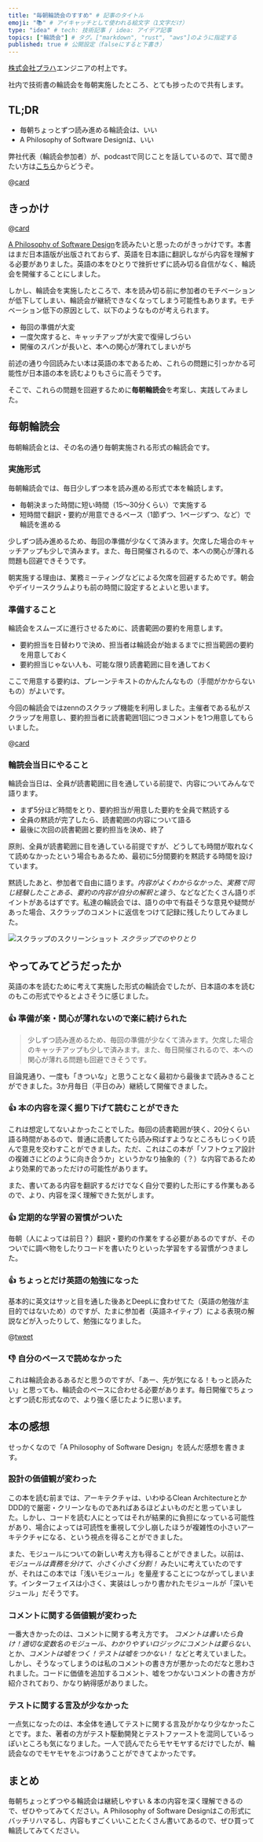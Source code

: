 ```yaml
---
title: "毎朝輪読会のすすめ" # 記事のタイトル
emoji: "📚" # アイキャッチとして使われる絵文字（1文字だけ）
type: "idea" # tech: 技術記事 / idea: アイデア記事
topics: ["輪読会"] # タグ。["markdown", "rust", "aws"]のように指定する
published: true # 公開設定（falseにすると下書き）
---
```


[株式会社プラハ](https://www.praha-inc.com/)エンジニアの村上です。

社内で技術書の輪読会を毎朝実施したところ、とても捗ったので共有します。

## TL;DR

- 毎朝ちょっとずつ読み進める輪読会は、いい
- A Philosophy of Software Designは、いい

弊社代表（輪読会参加者）が、podcastで同じことを話しているので、耳で聞きたい方は[こちら](https://anchor.fm/praha-inc/episodes/33-e1nct5l/a-a8fr8sq)からどうぞ。

@[card](https://anchor.fm/praha-inc/episodes/33-e1nct5l/a-a8fr8sq)

## きっかけ

@[card](https://www.amazon.co.jp/dp/B09B8LFKQL)

[A Philosophy of Software Design](https://www.amazon.co.jp/dp/B09B8LFKQL)を読みたいと思ったのがきっかけです。本書はまだ日本語版が出版されておらず、英語を日本語に翻訳しながら内容を理解する必要がありました。英語の本をひとりで挫折せずに読み切る自信がなく、輪読会を開催することにしました。

しかし、輪読会を実施したところで、本を読み切る前に参加者のモチベーションが低下してしまい、輪読会が継続できなくなってしまう可能性もあります。モチベーション低下の原因として、以下のようなものが考えられます。

- 毎回の準備が大変
- 一度欠席すると、キャッチアップが大変で復帰しづらい
- 開催のスパンが長いと、本への関心が薄れてしまいがち

前述の通り今回読みたい本は英語の本であるため、これらの問題に引っかかる可能性が日本語の本を読むよりもさらに高そうです。

そこで、これらの問題を回避するために**毎朝輪読会**を考案し、実践してみました。

## 毎朝輪読会

毎朝輪読会とは、その名の通り毎朝実施される形式の輪読会です。

### 実施形式

毎朝輪読会では、毎日少しずつ本を読み進める形式で本を輪読します。

- 毎朝決まった時間に短い時間（15〜30分くらい）で実施する
- 短時間で翻訳・要約が用意できるペース（1節ずつ、1ページずつ、など）で輪読を進める

少しずつ読み進めるため、毎回の準備が少なくて済みます。欠席した場合のキャッチアップも少しで済みます。また、毎日開催されるので、本への関心が薄れる問題も回避できそうです。

朝実施する理由は、業務ミーティングなどによる欠席を回避するためです。朝会やデイリースクラムよりも前の時間に設定するとよいと思います。

### 準備すること

輪読会をスムーズに進行させるために、読書範囲の要約を用意します。

- 要約担当を日替わりで決め、担当者は輪読会が始まるまでに担当範囲の要約を用意しておく
- 要約担当じゃない人も、可能な限り読書範囲に目を通しておく

ここで用意する要約は、プレーンテキストのかんたんなもの（手間がかからないもの）がよいです。

今回の輪読会ではzennのスクラップ機能を利用しました。主催者である私がスクラップを用意し、要約担当者に読書範囲1回につきコメントを1つ用意してもらいました。

@[card](https://zenn.dev/gn_t_k/scraps/44ae79aa8e1caa)

### 輪読会当日にやること

輪読会当日は、全員が読書範囲に目を通している前提で、内容についてみんなで語ります。

- まず5分ほど時間をとり、要約担当が用意した要約を全員で黙読する
- 全員の黙読が完了したら、読書範囲の内容について語る
- 最後に次回の読書範囲と要約担当を決め、終了

原則、全員が読書範囲に目を通している前提ですが、どうしても時間が取れなくて読めなかったという場合もあるため、最初に5分間要約を黙読する時間を設けています。

黙読したあと、参加者で自由に語ります。*内容がよくわからなかった*、*実務で同じ経験したことある*、*要約の内容が自分の解釈と違う*、などなどたくさん語りポイントがあるはずです。私達の輪読会では、語りの中で有益そうな意見や疑問があった場合、スクラップのコメントに返信をつけて記録に残したりしてみました。

![スクラップのスクリーンショット](/images/articles//964aa8aa55f484/image01.png)
  *スクラップでのやりとり*

## やってみてどうだったか

英語の本を読むために考えて実施した形式の輪読会でしたが、日本語の本を読むのもこの形式でやるとよさそうに感じました。

### 👍 準備が楽・関心が薄れないので楽に続けられた

> 少しずつ読み進めるため、毎回の準備が少なくて済みます。欠席した場合のキャッチアップも少しで済みます。また、毎日開催されるので、本への関心が薄れる問題も回避できそうです。

目論見通り、一度も「きついな」と思うことなく最初から最後まで読みきることができました。3か月毎日（平日のみ）継続して開催できました。

### 👍 本の内容を深く掘り下げて読むことができた

これは想定してないよかったことでした。毎回の読書範囲が狭く、20分くらい語る時間があるので、普通に読書してたら読み飛ばすようなところもじっくり読んで意見を交わすことができました。ただ、これはこの本が「ソフトウェア設計の複雑さにどのように向き合うか」というかなり抽象的（？）な内容であるためより効果的であっただけの可能性があります。

また、書いてある内容を翻訳するだけでなく自分で要約した形にする作業もあるので、より、内容を深く理解できた気がします。

### 👍 定期的な学習の習慣がついた

毎朝（人によっては前日？）翻訳・要約の作業をする必要があるのですが、そのついでに調べ物をしたりコードを書いたりといった学習をする習慣がつきました。

### 👍 ちょっとだけ英語の勉強になった

基本的に英文はサッと目を通した後あとDeepLに食わせてた（英語の勉強が主目的ではないため）のですが、たまに参加者（英語ネイティブ）による表現の解説などが入ったりして、勉強になりました。

@[tweet](https://twitter.com/dowanna6/status/1564051972314935296)

### 👎 自分のペースで読めなかった

これは輪読会あるあるだと思うのですが、「あー、先が気になる！もっと読みたい」と思っても、輪読会のペースに合わせる必要があります。毎日開催でちょっとずつ読む形式なので、より強く感じたように思います。

## 本の感想

せっかくなので「A Philosophy of Software Design」を読んだ感想を書きます。

### 設計の価値観が変わった

この本を読む前までは、アーキテクチャは、いわゆるClean ArchitectureとかDDD的で厳密・クリーンなものであればあるほどよいものだと思っていました。しかし、コードを読む人にとってはそれが結果的に負担になっている可能性があり、場合によっては可読性を重視して少し崩したほうが複雑性の小さいアーキテクチャになる、という視点を得ることができました。

また、モジュールについての新しい考え方も得ることができました。以前は、 *モジュールは責務を分けて、小さく小さく分割！* みたいに考えていたのですが、それはこの本では「浅いモジュール」を量産することにつながってしまいます。インターフェイスは小さく、実装はしっかり書かれたモジュールが「深いモジュール」だそうです。

### コメントに関する価値観が変わった

一番大きかったのは、コメントに関する考え方です。 *コメントは書いたら負け！適切な変数名のモジュール、わかりやすいロジックにコメントは要らない*、とか、*コメントは嘘をつく！テストは嘘をつかない！* などと考えていました。しかし、そうなってしまうのは私のコメントの書き方が悪かったのだなと思わされました。コードに価値を追加するコメント、嘘をつかないコメントの書き方が紹介されており、かなり納得感がありました。

### テストに関する言及が少なかった

一点気になったのは、本全体を通してテストに関する言及がかなり少なかったことです。また、著者の方がテスト駆動開発とテストファーストを混同しているっぽいところも気になりました。一人で読んでたらモヤモヤするだけでしたが、輪読会なのでモヤモヤをぶつけあうことができてよかったです。

## まとめ

毎朝ちょっとずつやる輪読会は継続しやすい & 本の内容を深く理解できるので、ぜひやってみてください。A Philosophy of Software Designはこの形式にバッチリハマるし、内容もすごくいいことたくさん書いてあるので、ぜひ買って輪読してみてください。
